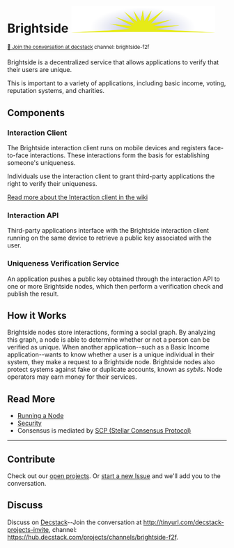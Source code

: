 # Brightside <img width="330px" src="images/brightside.svg"/>
<sup>[💬 Join the conversation at decstack](http://tinyurl.com/decstack-projects-invite) channel: brightside-f2f</sup>

Brightside is a decentralized service that allows applications to verify that their users are unique.

This is important to a variety of applications, including basic income, voting, reputation systems, and charities.

## Components
### Interaction Client
The Brightside interaction client runs on mobile devices and registers face-to-face interactions. These interactions form the basis for establishing someone's uniqueness.

Individuals use the interaction client to grant third-party applications the right to verify their uniqueness.

[Read more about the Interaction client in the wiki](https://github.com/adamstallard/brightside/wiki/Interaction-Client)
### Interaction API
Third-party applications interface with the Brightside interaction client running on the same device to retrieve a public key associated with the user.
### Uniqueness Verification Service
An application pushes a public key obtained through the interaction API to one or more Brightside nodes, which then perform a verification check and publish the result.

## How it Works
Brightside nodes store interactions, forming a social graph. By analyzing this graph, a node is able to determine whether or not a person can be verified as unique. When another application--such as a Basic Income application--wants to know whether a user is a unique individual in their system, they make a request to a Brightside node. Brightside nodes also protect systems against fake or duplicate accounts, known as _sybils_. Node operators may earn money for their services.

## Read More
* [Running a Node](node.md)
* [Security](security.md)
* Consensus is mediated by [SCP (Stellar Consensus Protocol)](https://www.stellar.org/blog/stellar-consensus-protocol-proof-code/)

---
## Contribute

Check out our [open projects](https://github.com/adamstallard/brightside/projects).  Or [start a new Issue](https://github.com/adamstallard/brightside/issues) and we'll add you to the conversation.

## Discuss

Discuss on [Decstack](http://decstack.com/)--Join the conversation at http://tinyurl.com/decstack-projects-invite, channel: https://hub.decstack.com/projects/channels/brightside-f2f.
